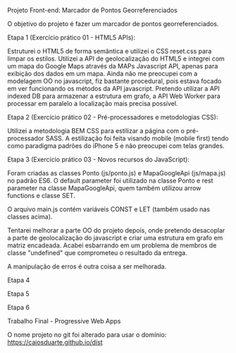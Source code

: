 Projeto Front-end: Marcador de Pontos Georreferenciados

O objetivo do projeto é fazer um marcador de pontos georreferenciados. 

Etapa 1 (Exercício prático 01 - HTML5 APIs):

Estruturei o HTML5 de forma semântica e utilizei o CSS reset.css para limpar os estilos. 
Utilizei a API de geolocalização do HTML5 e integrei com um mapa do Google Maps através da MAPs Javascript API, apenas para exibição dos dados em um mapa. 
Ainda não me preocupei com a modelagem OO no javascript, fiz bastante procedural, pois estava focado em ver funcionando os métodos da API javascript. 
Pretendo utilizar a API indexed DB para armazenar a estrutura em grafo, a API Web Worker para processar em paralelo a localização mais precisa possível.

Etapa 2 (Exercício prático 02 - Pré-processadores e metodologias CSS):

Utilizei a metodologia BEM CSS para estilizar a página com o pré-processador SASS. 
A estilização foi feita visando mobile (mobile first) tendo como paradigma padrões do iPhone 5 e não preocupei com telas grandes. 

Etapa 3 (Exercício prático 03 - Novos recursos do JavaScript):

Foram criadas as classes Ponto (js/ponto.js) e MapaGoogleApi (js/mapa.js) no padrão ES6. O default parameter foi utilizado na classe Ponto e rest parameter na classe MapaGoogleApi, quem também utilizou arrow functions e classe SET. 

O arquivo main.js contém variáveis CONST e LET (também usado nas classes acima). 

Tentarei melhorar a parte OO do projeto depois, onde pretendo desacoplar a parte de geolocalização do javascript e criar uma estrutura em grafo em matriz encadeada. Acabei esbarrando em um problema de membros de classe "undefined" que comprometeu o resultado da entrega. 

A manipulação de erros é outra coisa a ser melhorada.  

Etapa 4

Etapa 5

Etapa 6

Trabalho Final - Progressive Web Apps

O nome projeto no git foi alterado para usar o domínio: https://caiosduarte.github.io/dist




